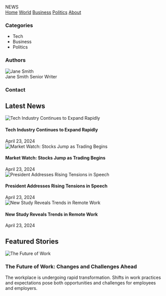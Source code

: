 <!DOCTYPE html>
<html lang="en">
<head>
  <meta charset="UTF-8" />
  <meta name="viewport" content="width=device-width,initial-scale=1" />
  
  <meta name="description" content="A modern news platform featuring the latest headlines and in-depth stories." />
  <link href="https://fonts.googleapis.com/css?family=Inter:400,700&display=swap" rel="stylesheet" />
  <link rel="stylesheet" href="styles.css" />
</head>
<body>
  <div class="main-wrapper">
    <aside class="sidebar">
      <div class="logo-row">
        <span class="logo-icon"><i class="fa fa-newspaper"></i></span>
        <span class="logo-title">NEWS</span>
      </div>
      <nav class="sidebar-nav">
        <a href="#">Home</a>
        <a href="#">World</a>
        <a href="#">Business</a>
        <a href="#">Politics</a>
        <a href="#">About</a>
      </nav>
      <div class="sidebar-categories">
        <h3>Categories</h3>
        <ul>
          <li>Tech</li>
          <li>Business</li>
          <li>Politics</li>
        </ul>
      </div>
      <div class="sidebar-authors">
        <h3>Authors</h3>
        <div class="author">
          <img src="https://randomuser.me/api/portraits/women/50.jpg" alt="Jane Smith" />
          <div>
            <span class="author-name">Jane Smith</span>
            <span class="author-role">Senior Writer</span>
          </div>
        </div>
      </div>
      <div class="sidebar-contact">
        <h3>Contact</h3>
      </div>
    </aside>
    <main class="content">
      <section class="latest-news">
        <h2>Latest News</h2>
        <div class="news-list">
          <div class="news-item">
            <img src="https://images.unsplash.com/photo-1511367461989-f85a21fda167?auto=format&fit=crop&w=400&q=80" alt="Tech Industry Continues to Expand Rapidly" />
            <div class="news-info">
              <h4>Tech Industry Continues to Expand Rapidly</h4>
              <span class="news-date">April 23, 2024</span>
            </div>
          </div>
          <div class="news-item">
            <img src="https://images.unsplash.com/photo-1465101046530-73398c7f28ca?auto=format&fit=crop&w=400&q=80" alt="Market Watch: Stocks Jump as Trading Begins" />
            <div class="news-info">
              <h4>Market Watch: Stocks Jump as Trading Begins</h4>
              <span class="news-date">April 23, 2024</span>
            </div>
          </div>
          <div class="news-item">
            <img src="https://images.unsplash.com/photo-1519125323398-675f0ddb6308?auto=format&fit=crop&w=400&q=80" alt="President Addresses Rising Tensions in Speech" />
            <div class="news-info">
              <h4>President Addresses Rising Tensions in Speech</h4>
              <span class="news-date">April 23, 2024</span>
            </div>
          </div>
          <div class="news-item">
            <img src="https://images.unsplash.com/photo-1503676382389-4809596d5290?auto=format&fit=crop&w=400&q=80" alt="New Study Reveals Trends in Remote Work" />
            <div class="news-info">
              <h4>New Study Reveals Trends in Remote Work</h4>
              <span class="news-date">April 23, 2024</span>
            </div>
          </div>
        </div>
      </section>
      <section class="featured-story">
        <h2>Featured Stories</h2>
        <div class="featured-card">
          <img src="https://images.unsplash.com/photo-1465101178521-c1a9136a06b3?auto=format&fit=crop&w=800&q=80" alt="The Future of Work" class="featured-img" />
          <div class="featured-text">
            <h3>The Future of Work: Changes and Challenges Ahead</h3>
            <p>
              The workplace is undergoing rapid transformation. Shifts in work practices and expectations pose both opportunities and challenges for employees and employers.
            </p>
          </div>
        </div>
      </section>
    </main>
  </div>
  <link rel="stylesheet" href="https://cdnjs.cloudflare.com/ajax/libs/font-awesome/6.4.2/css/all.min.css" />
</body>
</html>
